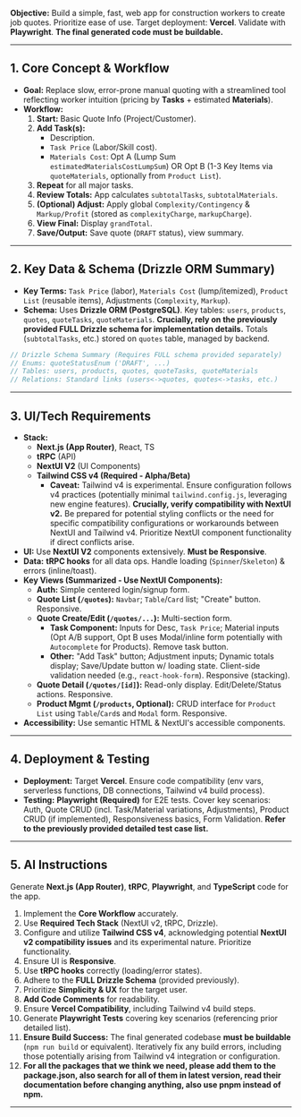 **Objective:** Build a simple, fast, web app for construction workers to create job quotes. Prioritize ease of use. Target deployment: **Vercel**. Validate with **Playwright**. **The final generated code must be buildable.**

---

## 1. Core Concept & Workflow

- **Goal:** Replace slow, error-prone manual quoting with a streamlined tool reflecting worker intuition (pricing by **Tasks** + estimated **Materials**).
- **Workflow:**
  1.  **Start:** Basic Quote Info (Project/Customer).
  2.  **Add Task(s):**
      - Description.
      - `Task Price` (Labor/Skill cost).
      - `Materials Cost`: Opt A (Lump Sum `estimatedMaterialsCostLumpSum`) OR Opt B (1-3 Key Items via `quoteMaterials`, optionally from `Product List`).
  3.  **Repeat** for all major tasks.
  4.  **Review Totals:** App calculates `subtotalTasks`, `subtotalMaterials`.
  5.  **(Optional) Adjust:** Apply global `Complexity/Contingency` & `Markup/Profit` (stored as `complexityCharge`, `markupCharge`).
  6.  **View Final:** Display `grandTotal`.
  7.  **Save/Output:** Save quote (`DRAFT` status), view summary.

---

## 2. Key Data & Schema (Drizzle ORM Summary)

- **Key Terms:** `Task Price` (labor), `Materials Cost` (lump/itemized), `Product List` (reusable items), Adjustments (`Complexity`, `Markup`).
- **Schema:** Uses **Drizzle ORM (PostgreSQL)**. Key tables: `users`, `products`, `quotes`, `quoteTasks`, `quoteMaterials`. **Crucially, rely on the previously provided FULL Drizzle schema for implementation details.** Totals (`subtotalTasks`, etc.) stored on `quotes` table, managed by backend.

```typescript
// Drizzle Schema Summary (Requires FULL schema provided separately)
// Enums: quoteStatusEnum ('DRAFT', ...)
// Tables: users, products, quotes, quoteTasks, quoteMaterials
// Relations: Standard links (users<->quotes, quotes<->tasks, etc.)
```

---

## 3. UI/Tech Requirements

- **Stack:**
  - **Next.js (App Router)**, React, TS
  - **tRPC** (API)
  - **NextUI V2** (UI Components)
  - **Tailwind CSS v4 (Required - Alpha/Beta)**
    - **Caveat:** Tailwind v4 is experimental. Ensure configuration follows v4 practices (potentially minimal `tailwind.config.js`, leveraging new engine features). **Crucially, verify compatibility with NextUI v2.** Be prepared for potential styling conflicts or the need for specific compatibility configurations or workarounds between NextUI and Tailwind v4. Prioritize NextUI component functionality if direct conflicts arise.
- **UI:** Use **NextUI V2** components extensively. **Must be Responsive**.
- **Data:** **tRPC hooks** for all data ops. Handle loading (`Spinner`/`Skeleton`) & errors (inline/toast).
- **Key Views (Summarized - Use NextUI Components):**
  - **Auth:** Simple centered login/signup form.
  - **Quote List (`/quotes`):** `Navbar`; `Table`/`Card` list; "Create" button. Responsive.
  - **Quote Create/Edit (`/quotes/...`):** Multi-section form.
    - **Task Component:** Inputs for Desc, `Task Price`; Material inputs (Opt A/B support, Opt B uses Modal/inline form potentially with `Autocomplete` for Products). Remove task button.
    - **Other:** "Add Task" button; Adjustment inputs; Dynamic totals display; Save/Update button w/ loading state. Client-side validation needed (e.g., `react-hook-form`). Responsive (stacking).
  - **Quote Detail (`/quotes/[id]`):** Read-only display. Edit/Delete/Status actions. Responsive.
  - **Product Mgmt (`/products`, Optional):** CRUD interface for `Product List` using `Table`/`Card`s and `Modal` form. Responsive.
- **Accessibility:** Use semantic HTML & NextUI's accessible components.

---

## 4. Deployment & Testing

- **Deployment:** Target **Vercel**. Ensure code compatibility (env vars, serverless functions, DB connections, Tailwind v4 build process).
- **Testing:** **Playwright (Required)** for E2E tests. Cover key scenarios: Auth, Quote CRUD (incl. Task/Material variations, Adjustments), Product CRUD (if implemented), Responsiveness basics, Form Validation. **Refer to the previously provided detailed test case list.**

---

## 5. AI Instructions

Generate **Next.js (App Router)**, **tRPC**, **Playwright**, and **TypeScript** code for the app.

1.  Implement the **Core Workflow** accurately.
2.  Use **Required Tech Stack** (NextUI v2, tRPC, Drizzle).
3.  Configure and utilize **Tailwind CSS v4**, acknowledging potential **NextUI v2 compatibility issues** and its experimental nature. Prioritize functionality.
4.  Ensure UI is **Responsive**.
5.  Use **tRPC hooks** correctly (loading/error states).
6.  Adhere to the **FULL Drizzle Schema** (provided previously).
7.  Prioritize **Simplicity & UX** for the target user.
8.  **Add Code Comments** for readability.
9.  Ensure **Vercel Compatibility**, including Tailwind v4 build steps.
10. Generate **Playwright Tests** covering key scenarios (referencing prior detailed list).
11. **Ensure Build Success:** The final generated codebase **must be buildable** (`npm run build` or equivalent). Iteratively fix any build errors, including those potentially arising from Tailwind v4 integration or configuration.
12. **For all the packages that we think we need, please add them to the package.json, also search for all of them in latest version, read their documentation before changing anything, also use pnpm instead of npm.**

---
